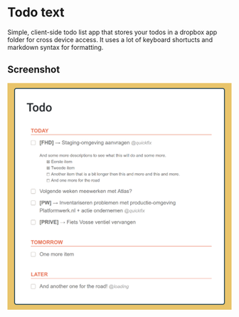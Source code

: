 # Todo text

Simple, client-side todo list app that stores your todos in a dropbox app folder for cross device access. It uses a lot of keyboard shortucts and markdown syntax for formatting.

## Screenshot

![Image of Yaktocat](support/images/screenshot-1.png)
